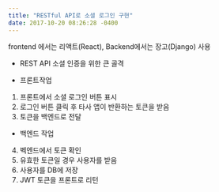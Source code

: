 ```yaml
---
title: "RESTful API로 소셜 로그인 구현"
date: 2017-10-20 08:26:28 -0400
---
```


frontend 에서는 리액트(React), Backend에서는 장고(Django) 사용

- REST API 소셜 인증을 위한 큰 골격
 * 프론트작업
  1. 프론트에서 소셜 로그인 버튼 표시
  2. 로그인 버튼 클릭 후 타사 앱이 반환하는 토큰을 받음
  3. 토큰을 백엔드로 전달
 * 백엔드 작업
  4. 벡엔드에서 토큰 확인
  5. 유효한 토큰일 경우 사용자를 받음
  6. 사용자를 DB에 저장
  7. JWT 토큰을 프론트로 리턴
